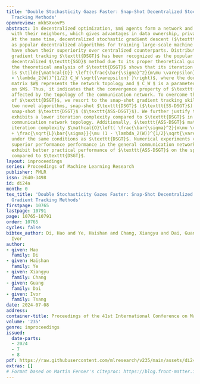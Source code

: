 ```yaml
---
title: 'Double Stochasticity Gazes Faster: Snap-Shot Decentralized Stochastic Gradient
  Tracking Methods'
openreview: mkbSXxovP5
abstract: In decentralized optimization, $m$ agents form a network and only communicate
  with their neighbors, which gives advantages in data ownership, privacy, and scalability.
  At the same time, decentralized stochastic gradient descent ($\texttt{SGD}$) methods,
  as popular decentralized algorithms for training large-scale machine learning models,
  have shown their superiority over centralized counterparts. Distributed stochastic
  gradient tracking $\texttt{DSGT}$ has been recognized as the popular and state-of-the-art
  decentralized $\texttt{SGD}$ method due to its proper theoretical guarantees. However,
  the theoretical analysis of $\texttt{DSGT}$ shows that its iteration complexity
  is $\tilde{\mathcal{O}} \left(\frac{\bar{\sigma}^2}{m\mu \varepsilon} + \frac{\sqrt{L}\bar{\sigma}}{\mu(1
  - \lambda_2(W))^{1/2} C_W \sqrt{\varepsilon} }\right)$, where the doubly stochastic
  matrix $W$ represents the network topology and $ C_W $ is a parameter that depends
  on $W$. Thus, it indicates that the convergence property of $\texttt{DSGT}$ is heavily
  affected by the topology of the communication network. To overcome the weakness
  of $\texttt{DSGT}$, we resort to the snap-shot gradient tracking skill and propose
  two novel algorithms, snap-shot $\texttt{DSGT}$ ($\texttt{SS-DSGT}$) and accelerated
  snap-shot $\texttt{DSGT}$ ($\texttt{ASS-DSGT}$). We further justify that $\texttt{SS-DSGT}$
  exhibits a lower iteration complexity compared to $\texttt{DSGT}$ in the general
  communication network topology. Additionally, $\texttt{ASS-DSGT}$ matches $\texttt{DSGT}$’s
  iteration complexity $\mathcal{O}\left( \frac{\bar{\sigma}^2}{m\mu \varepsilon}
  + \frac{\sqrt{L}\bar{\sigma}}{\mu (1 - \lambda_2(W))^{1/2}\sqrt{\varepsilon}} \right)$
  under the same conditions as $\texttt{DSGT}$. Numerical experiments validate $\texttt{SS-DSGT}$’s
  superior performance performance in the general communication network topology and
  exhibit better practical performance of $\texttt{ASS-DSGT}$ on the specified $W$
  compared to $\texttt{DSGT}$.
layout: inproceedings
series: Proceedings of Machine Learning Research
publisher: PMLR
issn: 2640-3498
id: di24a
month: 0
tex_title: 'Double Stochasticity Gazes Faster: Snap-Shot Decentralized Stochastic
  Gradient Tracking Methods'
firstpage: 10765
lastpage: 10791
page: 10765-10791
order: 10765
cycles: false
bibtex_author: Di, Hao and Ye, Haishan and Chang, Xiangyu and Dai, Guang and Tsang,
  Ivor
author:
- given: Hao
  family: Di
- given: Haishan
  family: Ye
- given: Xiangyu
  family: Chang
- given: Guang
  family: Dai
- given: Ivor
  family: Tsang
date: 2024-07-08
address:
container-title: Proceedings of the 41st International Conference on Machine Learning
volume: '235'
genre: inproceedings
issued:
  date-parts:
  - 2024
  - 7
  - 8
pdf: https://raw.githubusercontent.com/mlresearch/v235/main/assets/di24a/di24a.pdf
extras: []
# Format based on Martin Fenner's citeproc: https://blog.front-matter.io/posts/citeproc-yaml-for-bibliographies/
---
```

